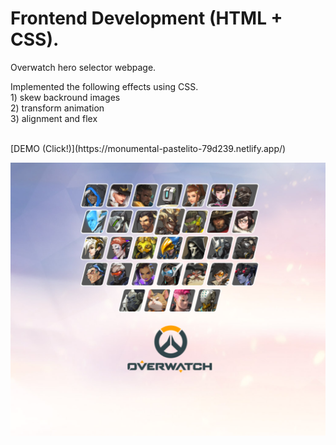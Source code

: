 # Frontend Development (HTML + CSS).
<p> Overwatch hero selector webpage. </p>
<p> Implemented the following effects using CSS. <br>
 1) skew backround images <br>
 2) transform animation <br>
 3) alignment and flex <br> <br>
 </p>

<p>
[DEMO (Click!)](https://monumental-pastelito-79d239.netlify.app/)
</p>

![screenshot](https://github.com/kyungsun-lee-work/CSS_overwatch_hero_select_effect/blob/main/screenshot.png)

